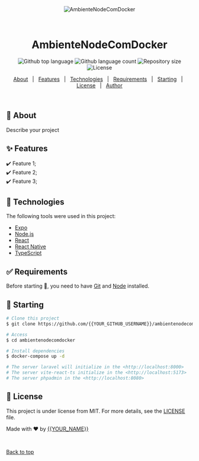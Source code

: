 <div align="center" id="top"> 
  <img src="./.github/app.gif" alt="AmbienteNodeComDocker" />

  &#xa0;

  <!-- <a href="https://ambientenodecomdocker.netlify.app">Demo</a> -->
</div>

<h1 align="center">AmbienteNodeComDocker</h1>

<p align="center">
  <img alt="Github top language" src="https://img.shields.io/github/languages/top/{{YOUR_GITHUB_USERNAME}}/ambientenodecomdocker?color=56BEB8">

  <img alt="Github language count" src="https://img.shields.io/github/languages/count/{{YOUR_GITHUB_USERNAME}}/ambientenodecomdocker?color=56BEB8">

  <img alt="Repository size" src="https://img.shields.io/github/repo-size/{{YOUR_GITHUB_USERNAME}}/ambientenodecomdocker?color=56BEB8">

  <img alt="License" src="https://img.shields.io/github/license/{{YOUR_GITHUB_USERNAME}}/ambientenodecomdocker?color=56BEB8">

  <!-- <img alt="Github issues" src="https://img.shields.io/github/issues/{{YOUR_GITHUB_USERNAME}}/ambientenodecomdocker?color=56BEB8" /> -->

  <!-- <img alt="Github forks" src="https://img.shields.io/github/forks/{{YOUR_GITHUB_USERNAME}}/ambientenodecomdocker?color=56BEB8" /> -->

  <!-- <img alt="Github stars" src="https://img.shields.io/github/stars/{{YOUR_GITHUB_USERNAME}}/ambientenodecomdocker?color=56BEB8" /> -->
</p>

<!-- Status -->

<!-- <h4 align="center"> 
	🚧  AmbienteNodeComDocker 🚀 Under construction...  🚧
</h4> 

<hr> -->

<p align="center">
  <a href="#dart-about">About</a> &#xa0; | &#xa0; 
  <a href="#sparkles-features">Features</a> &#xa0; | &#xa0;
  <a href="#rocket-technologies">Technologies</a> &#xa0; | &#xa0;
  <a href="#white_check_mark-requirements">Requirements</a> &#xa0; | &#xa0;
  <a href="#checkered_flag-starting">Starting</a> &#xa0; | &#xa0;
  <a href="#memo-license">License</a> &#xa0; | &#xa0;
  <a href="https://github.com/{{YOUR_GITHUB_USERNAME}}" target="_blank">Author</a>
</p>

<br>

## :dart: About ##

Describe your project

## :sparkles: Features ##

:heavy_check_mark: Feature 1;\
:heavy_check_mark: Feature 2;\
:heavy_check_mark: Feature 3;

## :rocket: Technologies ##

The following tools were used in this project:

- [Expo](https://expo.io/)
- [Node.js](https://nodejs.org/en/)
- [React](https://pt-br.reactjs.org/)
- [React Native](https://reactnative.dev/)
- [TypeScript](https://www.typescriptlang.org/)

## :white_check_mark: Requirements ##

Before starting :checkered_flag:, you need to have [Git](https://git-scm.com) and [Node](https://nodejs.org/en/) installed.

## :checkered_flag: Starting ##

```bash
# Clone this project
$ git clone https://github.com/{{YOUR_GITHUB_USERNAME}}/ambientenodecomdocker

# Access
$ cd ambientenodecomdocker

# Install dependencies
$ docker-compose up -d

# The server laravel will initialize in the <http://localhost:8000>
# The server vite-react-ts initialize in the <http://localhost:5173>
# The server phpadmin in the <http://localhost:8080>
```

## :memo: License ##

This project is under license from MIT. For more details, see the [LICENSE](LICENSE.md) file.


Made with :heart: by <a href="https://github.com/{{YOUR_GITHUB_USERNAME}}" target="_blank">{{YOUR_NAME}}</a>

&#xa0;

<a href="#top">Back to top</a>
